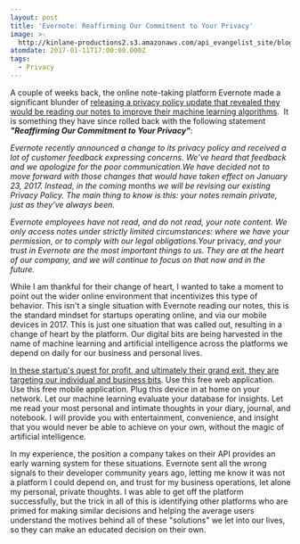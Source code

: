 ```yaml
---
layout: post
title: 'Evernote: Reaffirming Our Commitment to Your Privacy'
image: >-
  http://kinlane-productions2.s3.amazonaws.com/api_evangelist_site/blog/screen_shot_2017_01_10_at_1.23.35_pm.png
atomdate: 2017-01-11T17:00:00.000Z
tags:
  - Privacy
---
```

A couple of weeks back, the online note-taking platform Evernote made a significant blunder of [releasing a privacy policy update that revealed they would be reading our notes to improve their machine learning algorithms](https://help.evernote.com/hc/en-us/articles/235660588).  It is something they have since rolled back with the following statement _**"Reaffirming Our Commitment to Your Privacy"**_:

_Evernote recently announced a change to its privacy policy and received a lot of customer feedback expressing concerns. We’ve heard that feedback and we apologize for the poor communication.We have decided not to move forward with those changes that would have taken effect on January 23, 2017. Instead, in the coming_ months _we will be revising our existing Privacy Policy. The main thing to know is this: your notes remain private, just as they’ve always been._  
  
_Evernote employees have not read, and do not read, your note content. We only access notes under strictly limited circumstances: where we have your permission, or to comply with our legal obligations.Your_ privacy, _and your trust in Evernote are the most important things to us. They are at the heart of our company, and we will continue to focus on that now and in the future._

While I am thankful for their change of heart, I wanted to take a moment to point out the wider online environment that incentivizes this type of behavior. This isn't a single situation with Evernote reading our notes, this is the standard mindset for startups operating online, and via our mobile devices in 2017. This is just one situation that was called out, resulting in a change of heart by the platform. Our digital bits are being harvested in the name of machine learning and artificial intelligence across the platforms we depend on daily for our business and personal lives. 

[In these startup's quest for profit, and ultimately their grand exit, they are targeting our individual and business bits](https://apievangelist.com/2017/01/09/the-api-driven-marketplace-that-is-my-digital-self/). Use this free web application. Use this free mobile application. Plug this device in at home on your network. Let our machine learning evaluate your database for insights. Let me read your most personal and intimate thoughts in your diary, journal, and notebook. I will provide you with entertainment, convenience, and insight that you would never be able to achieve on your own, without the magic of artificial intelligence.

In my experience, the position a company takes on their API provides an early warning system for these situations. Evernote sent all the wrong signals to their developer community years ago, letting me know it was not a platform I could depend on, and trust for my business operations, let alone my personal, private thoughts. I was able to get off the platform successfully, but the trick in all of this is identifying other platforms who are primed for making similar decisions and helping the average users understand the motives behind all of these "solutions" we let into our lives, so they can make an educated decision on their own.